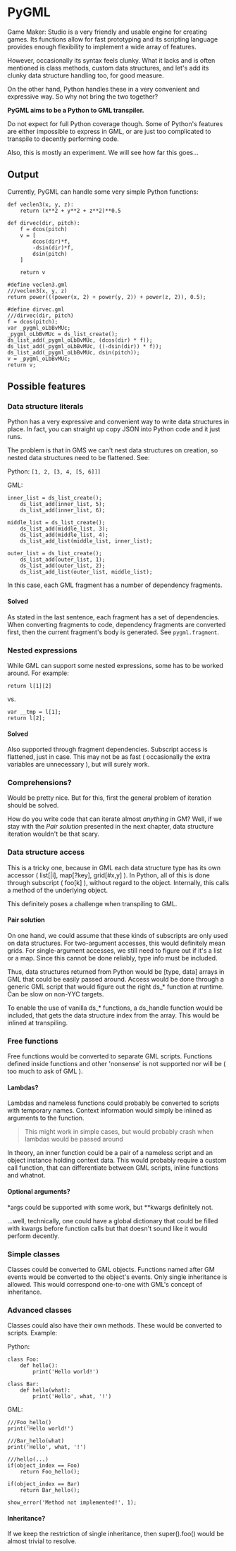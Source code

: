 # PyGML #

Game Maker: Studio is a very friendly and usable engine for creating games. Its functions allow
for fast prototyping and its scripting language provides enough flexibility to implement a wide
array of features.

However, occasionally its syntax feels clunky. What it lacks and is often mentioned is class
methods, custom data structures, and let's add its clunky data structure handling too, for good
measure.

On the other hand, Python handles these in a very convenient and expressive way. So why not
bring the two together?

**PyGML aims to be a Python to GML transpiler.**

Do not expect for full Python coverage though. Some of Python's features are either impossible
to express in GML, or are just too complicated to transpile to decently performing code.

Also, this is mostly an experiment. We will see how far this goes...

## Output ##

Currently, PyGML can handle some very simple Python functions:

```
def veclen3(x, y, z):
    return (x**2 + y**2 + z**2)**0.5

def dirvec(dir, pitch):
    f = dcos(pitch)
    v = [
        dcos(dir)*f,
        -dsin(dir)*f,
        dsin(pitch)
    ]

    return v
```

```
#define veclen3.gml
///veclen3(x, y, z)
return power(((power(x, 2) + power(y, 2)) + power(z, 2)), 0.5);

#define dirvec.gml
///dirvec(dir, pitch)
f = dcos(pitch);
var _pygml_oLbBvMUc;
_pygml_oLbBvMUc = ds_list_create();
ds_list_add(_pygml_oLbBvMUc, (dcos(dir) * f));
ds_list_add(_pygml_oLbBvMUc, ((-dsin(dir)) * f));
ds_list_add(_pygml_oLbBvMUc, dsin(pitch));
v = _pygml_oLbBvMUc;
return v;
```

## Possible features ##

### Data structure literals ###

Python has a very expressive and convenient way to write data structures in place. In fact,
you can straight up copy JSON into Python code and it just runs.

The problem is that in GMS we can't nest data structures on creation, so nested data structures
need to be flattened. See:

Python: ``[1, 2, [3, 4, [5, 6]]]``

GML:
```
inner_list = ds_list_create();
    ds_list_add(inner_list, 5);
    ds_list_add(inner_list, 6);

middle_list = ds_list_create();
    ds_list_add(middle_list, 3);
    ds_list_add(middle_list, 4);
    ds_list_add_list(middle_list, inner_list);

outer_list = ds_list_create();
    ds_list_add(outer_list, 1);
    ds_list_add(outer_list, 2);
    ds_list_add_list(outer_list, middle_list);
```

In this case, each GML fragment has a number of dependency fragments.

#### Solved ####

As stated in the last sentence, each fragment has a set of dependencies. When converting fragments
to code, dependency fragments are converted first, then the current fragment's body is
generated. See ``pygml.fragment``.

### Nested expressions ###

While GML can support some nested expressions, some has to be worked around. For example:

``return l[1][2]``

vs.

```
var __tmp = l[1];
return l[2];
```

#### Solved ####

Also supported through fragment dependencies. Subscript access is flattened, just in case.
This may not be as fast ( occasionally the extra variables are unnecessary ), but will surely
work.

### Comprehensions? ###

Would be pretty nice. But for this, first the general problem of iteration should be solved.

How do you write code that can iterate almost *anything* in GM? Well, if we stay with the
*Pair solution* presented in the next chapter, data structure iteration wouldn't be that scary.  

### Data structure access ###

This is a tricky one, because in GML each data structure type has its own accessor ( list[|i],
map[?key], grid[#x,y] ). In Python, all of this is done through subscript ( foo[k] ), without
regard to the object. Internally, this calls a method of the underlying object.

This definitely poses a challenge when transpiling to GML.

#### Pair solution ####

On one hand, we could assume that these kinds of subscripts are only used on data structures.
For two-argument accesses, this would definitely mean grids. For single-argument accesses, we
still need to figure out if it's a list or a map. Since this cannot be done reliably, type
info must be included.

Thus, data structures returned from Python would be [type, data] arrays in GML that could be
easily passed around. Access would be done through a generic GML script that would figure out
the right ds_* function at runtime. Can be slow on non-YYC targets.

To enable the use of vanilla ds_* functions, a ds_handle function would be included, that gets
the data structure index from the array. This would be inlined at transpiling.

### Free functions ###

Free functions would be converted to separate GML scripts. Functions defined inside functions
and other 'nonsense' is not supported nor will be ( too much to ask of GML ).

#### Lambdas? ####

Lambdas and nameless functions could probably be converted to scripts with temporary names.
Context information would simply be inlined as arguments to the function.

> This might work in simple cases, but would probably crash when lambdas would be passed around

In theory, an inner function could be a pair of a nameless script and an object instance holding
context data. This would probably require a custom call function, that can differentiate between
GML scripts, inline functions and whatnot.

#### Optional arguments? ####

\*args could be supported with some work, but \*\*kwargs definitely not.

...well, technically, one could have a global dictionary that could be filled with kwargs before
function calls but that doesn't sound like it would perform decently.

### Simple classes ###

Classes could be converted to GML objects. Functions named after GM events would be converted
to the object's events. Only single inheritance is allowed. This would correspond one-to-one
with GML's concept of inheritance.

### Advanced classes ###

Classes could also have their own methods. These would be converted to scripts. Example:

Python:
```
class Foo:
    def hello():
        print('Hello world!')

class Bar:
    def hello(what):
        print('Hello', what, '!')
```

GML:
```
///Foo_hello()
print('Hello world!')

///Bar_hello(what)
print('Hello', what, '!')

///hello(...)
if(object_index == Foo)
    return Foo_hello();

if(object_index == Bar)
    return Bar_hello();

show_error('Method not implemented!', 1);
```

#### Inheritance? ####

If we keep the restriction of single inheritance, then super().foo() would be almost trivial to
resolve.
